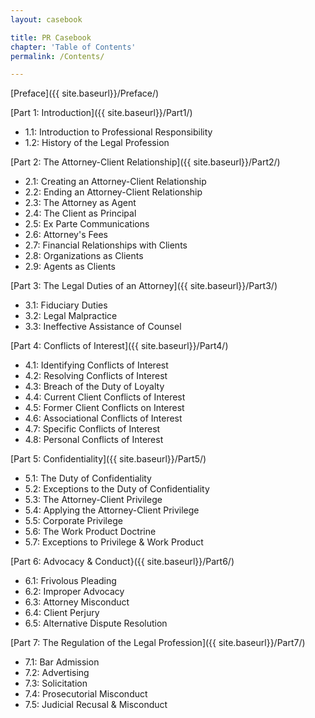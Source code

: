```yaml
---
layout: casebook

title: PR Casebook
chapter: 'Table of Contents'
permalink: /Contents/

---
```


[Preface]({{ site.baseurl}}/Preface/)

[Part 1: Introduction]({{ site.baseurl}}/Part1/)

- 1.1: Introduction to Professional Responsibility 
- 1.2: History of the Legal Profession 

[Part 2: The Attorney-Client Relationship]({{ site.baseurl}}/Part2/)

- 2.1: Creating an Attorney-Client Relationship 
- 2.2: Ending an Attorney-Client Relationship 
- 2.3: The Attorney as Agent 
- 2.4: The Client as Principal 
- 2.5: Ex Parte Communications 
- 2.6: Attorney's Fees 
- 2.7: Financial Relationships with Clients 
- 2.8: Organizations as Clients 
- 2.9: Agents as Clients 

[Part 3: The Legal Duties of an Attorney]({{ site.baseurl}}/Part3/)

- 3.1: Fiduciary Duties 
- 3.2: Legal Malpractice 
- 3.3: Ineffective Assistance of Counsel 

[Part 4: Conflicts of Interest]({{ site.baseurl}}/Part4/)

- 4.1: Identifying Conflicts of Interest 
- 4.2: Resolving Conflicts of Interest 
- 4.3: Breach of the Duty of Loyalty 
- 4.4: Current Client Conflicts of Interest 
- 4.5: Former Client Conflicts on Interest 
- 4.6: Associational Conflicts of Interest 
- 4.7: Specific Conflicts of Interest 
- 4.8: Personal Conflicts of Interest 

[Part 5: Confidentiality]({{ site.baseurl}}/Part5/)

- 5.1: The Duty of Confidentiality 
- 5.2: Exceptions to the Duty of Confidentiality 
- 5.3: The Attorney-Client Privilege 
- 5.4: Applying the Attorney-Client Privilege 
- 5.5: Corporate Privilege 
- 5.6: The Work Product Doctrine 
- 5.7: Exceptions to Privilege & Work Product 

[Part 6: Advocacy & Conduct}({{ site.baseurl}}/Part6/)

- 6.1: Frivolous Pleading 
- 6.2: Improper Advocacy 
- 6.3: Attorney Misconduct 
- 6.4: Client Perjury 
- 6.5: Alternative Dispute Resolution 

[Part 7: The Regulation of the Legal Profession]({{ site.baseurl}}/Part7/)

- 7.1: Bar Admission 
- 7.2: Advertising 
- 7.3: Solicitation 
- 7.4: Prosecutorial Misconduct 
- 7.5: Judicial Recusal & Misconduct 

